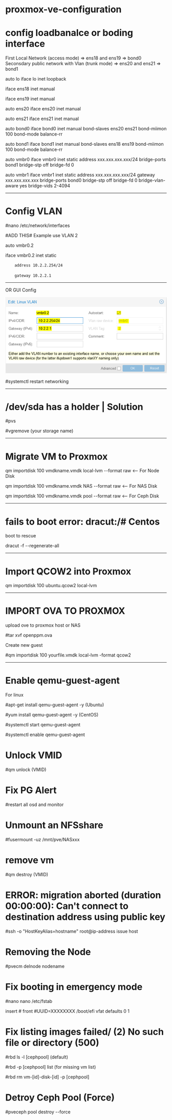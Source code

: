 # proxmox-ve-configuration

# config loadbanalce or boding interface

First Local Network (access mode)  =>  ens18 and ens19  => bond0
Seconsdary public network with Vlan (trunk mode) => ens20 and ens21  => bond1

auto lo
iface lo inet loopback

iface ens18 inet manual

iface ens19 inet manual

auto ens20
iface ens20 inet manual

auto ens21
iface ens21 inet manual

auto bond0
iface bond0 inet manual
        bond-slaves ens20 ens21
        bond-miimon 100
        bond-mode balance-rr

auto bond1
iface bond1 inet manual
        bond-slaves ens18 ens19
        bond-miimon 100
        bond-mode balance-rr

auto vmbr0
iface vmbr0 inet static
        address xxx.xxx.xxx.xxx/24
        bridge-ports bond1
        bridge-stp off
        bridge-fd 0

auto vmbr1
iface vmbr1 inet static
        address xxx.xxx.xxx.xxx/24
        gateway xxx.xxx.xxx.xxx
        bridge-ports bond0
        bridge-stp off
        bridge-fd 0
        bridge-vlan-aware yes
        bridge-vids 2-4094


--------------------------------------------

# Config VLAN

#nano /etc/network/interfaces

#ADD THIS#  Example use VLAN 2  

auto vmbr0.2

iface vmbr0.2 inet static

        address 10.2.2.254/24
        
        gateway 10.2.2.1


---------------------------------------------

OR  GUI Config

<img src=3704490324.png/>


#systemctl restart networking

--------------------------------------------


# /dev/sda has a holder | Solution

#pvs

#vgremove (your storage name)


---------------------------------------------
# Migrate VM to Proxmox

qm importdisk 100 vmdkname.vmdk local-lvm --format raw    <-- For Node Disk

qm importdisk 100 vmdkname.vmdk NAS --format raw    <-- For NAS Disk

qm importdisk 100 vmdkname.vmdk pool --format raw    <-- For Ceph Disk

---------------------------------------------

# fails to boot error: dracut:/# Centos 

boot to rescue  

dracut -f --regenerate-all

---------------------------------------------

# Import QCOW2 into Proxmox

qm importdisk 100 ubuntu.qcow2 local-lvm

---------------------------------------------

# IMPORT OVA TO PROXMOX

upload ove to proxmox host  or NAS

#tar xvf openppm.ova

Create new guest

#qm importdisk 100 yourfile.vmdk local-lvm -format qcow2

---------------------------------------------

# Enable qemu-guest-agent

For linux  

#apt-get install qemu-guest-agent -y  (Ubuntu)

#yum install qemu-guest-agent -y (CentOS)

#systemctl start qemu-guest-agent

#systemctl enable qemu-guest-agent

# Unlock VMID

#qm unlock (VMID)

# Fix PG Alert 

#restart all osd and monitor 

# Unmount an  NFSshare
#fusermount -uz /mnt/pve/NASxxx

# remove vm
#qm destroy (VMID)

# ERROR: migration aborted (duration 00:00:00): Can't connect to destination address using public key
#ssh -o "HostKeyAlias=hostname" root@ip-address issue host

# Removing the Node
#pvecm delnode nodename

# Fix booting in emergency mode
#nano nano /etc/fstab

insert  # front #UUID=XXXXXXXX /boot/efi vfat defaults 0 1


# Fix listing images failed/ (2) No such file or directory (500)

#rbd ls -l [cephpool]  (default)

#rbd -p [cephpool] list  (for missing vm list)

#rbd rm vm-[id]-disk-[id] -p [cephpool]


# Detroy Ceph Pool (Force)

#pveceph pool destroy <pool-name> --force




